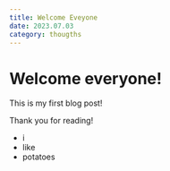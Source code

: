 ```yaml
---
title: Welcome Eveyone
date: 2023.07.03
category: thougths
---
```


# Welcome everyone!

This is my first blog post!

Thank you for reading!

- i
- like
- potatoes

